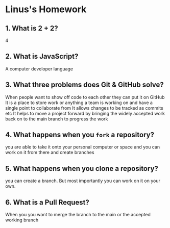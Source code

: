 # Linus's Homework

## 1. What is 2 + 2?

4

## 2. What is JavaScript?

A computer developer language 

## 3. What three problems does Git & GitHub solve?

When people want to show off code to each other they can put it on GitHub
It is a place to store work or anything a team is working on and have a single point to collaborate from 
It allows changes to be tracked as commits etc
It helps to move a project forward by bringing the widely accepted work back on to the main branch to progress the work

## 4. What happens when you `fork` a repository?

you are able to take it onto your personal computer or space and you can work on it from there and create branches

## 5. What happens when you clone a repository?

you can create a branch. But most importantly you can work on it on your own. 

## 6. What is a Pull Request?

When you you want to merge the branch to the main or the accepted working branch
